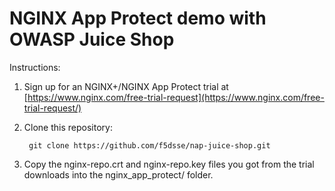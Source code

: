 # NGINX App Protect demo with OWASP Juice Shop

Instructions: 


1. Sign up for an NGINX+/NGINX App Protect trial at [https://www.nginx.com/free-trial-request](https://www.nginx.com/free-trial-request/)
2. Clone this repository:

        git clone https://github.com/f5dsse/nap-juice-shop.git

3. Copy the nginx-repo.crt and nginx-repo.key files you got from the trial downloads into the nginx_app_protect/ folder.
